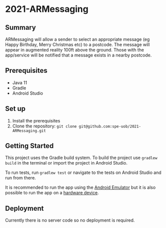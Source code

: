 # 2021-ARMessaging #
## Summary ##
ARMessaging will allow a sender to select an appropriate message (eg Happy Birthday,
Merry Christmas etc) to a postcode. The message will appear in augmented reality 100ft above the ground.
Those with the app/service will be notified that a message exists in a nearby postcode.

## Prerequisites ##
- Java 11
- Gradle
- Android Studio

## Set up ##
1. Install the prerequisites
2. Clone the repository: `git clone git@github.com:spe-uob/2021-ARMessaging.git`


## Getting Started ##
This project uses the Gradle build system. To build the project use `gradlew build` in the terminal or import the project in Android Studio.

To run tests, run `gradlew test` or navigate to the tests on Android Studio and run from there.

It is recommended to run the app using the [Android Emulator](https://developer.android.com/studio/run/emulator) but it is also possible to run the app on a [hardware device](https://developer.android.com/studio/run/device).

## Deployment ##
Currently there is no server code so no deployment is required.
